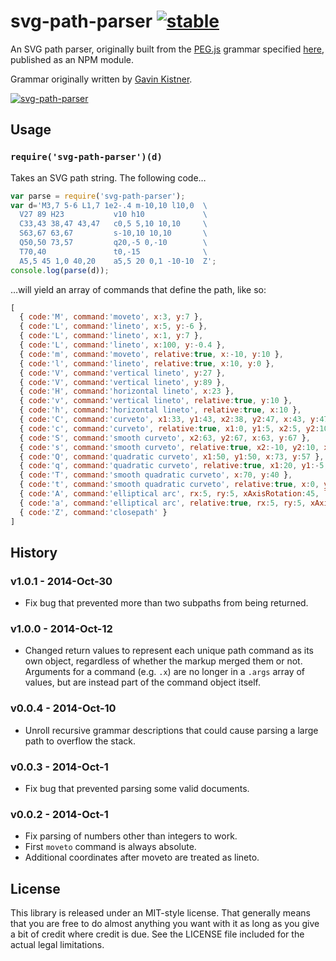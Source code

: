 # svg-path-parser [![stable](http://hughsk.github.io/stability-badges/dist/stable.svg)](http://github.com/hughsk/stability-badges) #

An SVG path parser, originally built from the [PEG.js](http://pegjs.majda.cz/) grammar
specified [here](http://pastie.org/1036541), published as an NPM module.

Grammar originally written by [Gavin Kistner](http://github.com/Phrogz).

[![svg-path-parser](https://nodei.co/npm/svg-path-parser.png?mini=true)](https://nodei.co/npm/svg-path-parser)

## Usage ##

### `require('svg-path-parser')(d)` ###

Takes an SVG path string. The following code…

``` javascript
var parse = require('svg-path-parser');
var d='M3,7 5-6 L1,7 1e2-.4 m-10,10 l10,0  \
  V27 89 H23           v10 h10             \
  C33,43 38,47 43,47   c0,5 5,10 10,10     \
  S63,67 63,67         s-10,10 10,10       \
  Q50,50 73,57         q20,-5 0,-10        \
  T70,40               t0,-15              \
  A5,5 45 1,0 40,20    a5,5 20 0,1 -10-10  Z';
console.log(parse(d));
```

…will yield an array of commands that define the path, like so:

``` javascript
[
  { code:'M', command:'moveto', x:3, y:7 },
  { code:'L', command:'lineto', x:5, y:-6 },
  { code:'L', command:'lineto', x:1, y:7 },
  { code:'L', command:'lineto', x:100, y:-0.4 },
  { code:'m', command:'moveto', relative:true, x:-10, y:10 },
  { code:'l', command:'lineto', relative:true, x:10, y:0 },
  { code:'V', command:'vertical lineto', y:27 },
  { code:'V', command:'vertical lineto', y:89 },
  { code:'H', command:'horizontal lineto', x:23 },
  { code:'v', command:'vertical lineto', relative:true, y:10 },
  { code:'h', command:'horizontal lineto', relative:true, x:10 },
  { code:'C', command:'curveto', x1:33, y1:43, x2:38, y2:47, x:43, y:47 },
  { code:'c', command:'curveto', relative:true, x1:0, y1:5, x2:5, y2:10, x:10, y:10 },
  { code:'S', command:'smooth curveto', x2:63, y2:67, x:63, y:67 },
  { code:'s', command:'smooth curveto', relative:true, x2:-10, y2:10, x:10, y:10 },
  { code:'Q', command:'quadratic curveto', x1:50, y1:50, x:73, y:57 },
  { code:'q', command:'quadratic curveto', relative:true, x1:20, y1:-5, x:0, y:-10 },
  { code:'T', command:'smooth quadratic curveto', x:70, y:40 },
  { code:'t', command:'smooth quadratic curveto', relative:true, x:0, y:-15 },
  { code:'A', command:'elliptical arc', rx:5, ry:5, xAxisRotation:45, largeArc:true, sweep:false, x:40, y:20 },
  { code:'a', command:'elliptical arc', relative:true, rx:5, ry:5, xAxisRotation:20, largeArc:false, sweep:true, x:-10, y:-10 },
  { code:'Z', command:'closepath' }
]
```

## History

### v1.0.1 - 2014-Oct-30
+ Fix bug that prevented more than two subpaths from being returned.

### v1.0.0 - 2014-Oct-12
+ Changed return values to represent each unique path command as its own object,
  regardless of whether the markup merged them or not. Arguments for a command
  (e.g. `.x`) are no longer in a `.args` array of values, but are instead part
  of the command object itself.

### v0.0.4 - 2014-Oct-10
+ Unroll recursive grammar descriptions that could cause parsing a large path to overflow the stack.

### v0.0.3 - 2014-Oct-1
+ Fix bug that prevented parsing some valid documents.

### v0.0.2 - 2014-Oct-1
+ Fix parsing of numbers other than integers to work.
+ First `moveto` command is always absolute.
+ Additional coordinates after moveto are treated as lineto.

## License

This library is released under an MIT-style license. That generally means that you are free to do almost anything you want with it as long as you give a bit of credit where credit is due. See the LICENSE file included for the actual legal limitations.